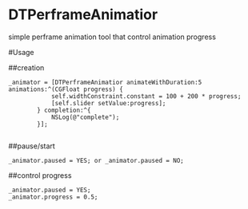 # DTPerframeAnimatior
simple perframe animation tool that control animation progress

#Usage

##creation
```
_animator = [DTPerframeAnimatior animateWithDuration:5 animations:^(CGFloat progress) {
            self.widthConstraint.constant = 100 + 200 * progress;
            [self.slider setValue:progress];
        } completion:^{
            NSLog(@"complete");
        }];        
        
```
##pause/start

```
_animator.paused = YES; or _animator.paused = NO;
```

##control progress

```
_animator.paused = YES;
_animator.progress = 0.5;
```